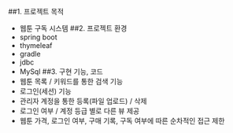 ##1. 프로젝트 목적
- 웹툰 구독 시스템
##2. 프로젝트 환경
- spring boot
- thymeleaf
- gradle
- jdbc
- MySql
##3. 구현 기능, 코드
- 웹툰 목록 / 키워드를 통한 검색 기능
- 로그인(세션) 기능
- 관리자 계정을 통한 등록(파일 업로드) / 삭제
- 로그인 여부 / 계정 등급 별로 다른 뷰 제공
- 웹툰 가격, 로그인 여부, 구매 기록, 구독 여부에 따른 순차적인 접근 제한